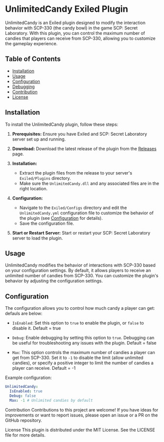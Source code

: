 # UnlimitedCandy Exiled Plugin

UnlimitedCandy is an Exiled plugin designed to modify the interaction behavior with SCP-330 (the candy bowl) in the game SCP: Secret Laboratory. With this plugin, you can control the maximum number of candies that players can receive from SCP-330, allowing you to customize the gameplay experience.

## Table of Contents
- [Installation](#installation)
- [Usage](#usage)
- [Configuration](#configuration)
- [Debugging](#debugging)
- [Contribution](#contribution)
- [License](#license)

## Installation

To install the UnlimitedCandy plugin, follow these steps:

1. **Prerequisites:** Ensure you have Exiled and SCP: Secret Laboratory server set up and running.

2. **Download:** Download the latest release of the plugin from the [Releases](https://github.com/YourGitHubUsername/UnlimitedCandy](https://github.com/Dashtiss/UnlimitedCandy)/releases) page.

3. **Installation:**
   - Extract the plugin files from the release to your server's `Exiled/Plugins` directory.
   - Make sure the `UnlimitedCandy.dll` and any associated files are in the right location.

4. **Configuration:**
   - Navigate to the `Exiled/Configs` directory and edit the `UnlimitedCandy.yml` configuration file to customize the behavior of the plugin (see [Configuration](#configuration) for details).
   - Save the configuration file.

5. **Start or Restart Server:** Start or restart your SCP: Secret Laboratory server to load the plugin.

## Usage

UnlimitedCandy modifies the behavior of interactions with SCP-330 based on your configuration settings. By default, it allows players to receive an unlimited number of candies from SCP-330. You can customize the plugin's behavior by adjusting the configuration settings.

## Configuration

The configuration  allows you to control how much candy a player can get: defauls are below:

- `IsEnabled`: Set this option to `true` to enable the plugin, or `false` to disable it. Default = true

- `Debug`: Enable debugging by setting this option to `true`. Debugging can be useful for troubleshooting any issues with the plugin. Default = false

- `Max`: This option controls the maximum number of candies a player can get from SCP-330. Set it to `-1` to disable the limit (allow unlimited candies), or specify a positive integer to limit the number of candies a player can receive. Default = -1

Example configuration:
```yaml
UnlimitedCandy:
  IsEnabled: true
  Debug: false
  Max: -1 # Unlimited candies by default
```
Contribution
Contributions to this project are welcome! If you have ideas for improvements or want to report issues, please open an issue or a PR on the GitHub repository.

License
This plugin is distributed under the MIT License. See the LICENSE file for more details.
